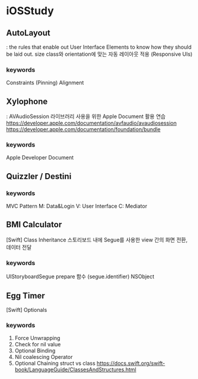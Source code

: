 # iOSStudy

## AutoLayout
: the rules that enable out User Interface Elements to know how they should be laid out.
size class와 orientation에 맞는 자동 레이아웃 적용 (Responsive UIs)
 
 ### keywords
 Constraints (Pinning)
 Alignment

## Xylophone
: AVAudioSession 라이브러리 사용을 위한 Apple Document 활용 연습
https://developer.apple.com/documentation/avfaudio/avaudiosession
https://developer.apple.com/documentation/foundation/bundle

### keywords
Apple Developer Document

## Quizzler / Destini

### keywords
MVC Pattern
M: Data&Login
V: User Interface
C: Mediator

## BMI Calculator
[Swift] Class Inheritance
스토리보드 내에 Segue를 사용한 view 간의 화면 전환, 데이터 전달

### keywords
UIStoryboardSegue
prepare 함수 (segue.identifier)
NSObject

## Egg Timer
[Swift]  Optionals

### keywords
1. Force Unwrapping
2. Check for nil value
3. Optional Binding
4. Nil coalescing Operator
5. Optional Chaining
struct vs class
https://docs.swift.org/swift-book/LanguageGuide/ClassesAndStructures.html
